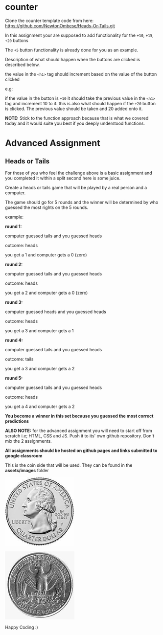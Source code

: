 # counter

Clone the counter template code from here: https://github.com/NewtonOmbese/Heads-Or-Tails.git

In this assignment your are supposed to add functionality for the `+10`, `+15`, `+20` buttons

The `+5` button functionality is already done for you as an example.

Description of what should happen when the buttons are clicked is described below.

the value in the `<h1>` tag should increment based on the value of the button clicked

e.g;

if the value in the button is `+10` it should take the previous value in the `<h1>` tag and increment 10 to it.
this is also what should happen if the `+20` button is clicked. The previous value should be taken and 20 added onto it.

__NOTE:__ Stick to the function approach because that is what we covered today and it would suite you best if you deeply understood functions.


# Advanced Assignment

## Heads or Tails

For those of you who feel the challenge above is a basic assignment and you completed it within a split second here is some juice.

Create a heads or tails game that will be played by a real person and a computer.

The game should go for 5 rounds and the winner will be determined by who guessed the most rights on the 5 rounds.

example:

__round 1:__

computer guessed tails and you guessed heads

outcome: heads

you get a 1 and computer gets a 0 (zero)

__round 2:__

computer guessed tails and you guessed heads

outcome: heads

you get a 2 and computer gets a 0 (zero)

__round 3:__

computer guessed heads and you guessed heads

outcome: heads

you get a 3 and computer gets a 1

__round 4:__

computer guessed tails and you guessed heads

outcome: tails

you get a 3 and computer gets a 2

__round 5:__

computer guessed tails and you guessed heads

outcome: heads

you get a 4 and computer gets a 2

__You become a winner in this set because you guessed the most correct predictions__

__ALSO NOTE:__ for the advanced assignment you will need to start off from scratch i.e; HTML, CSS and JS. Push it to its' own github repository. Don't mix the 2 assignments.


__All assignments should be hosted on github pages and links submitted to google classroom__

This is the coin side that will be used. They can be found in the __assets/images__ folder

![Heads](./assets/img/coinhead.jpeg)

![Heads](./assets/img/cointails.jpeg)

Happy Coding :)